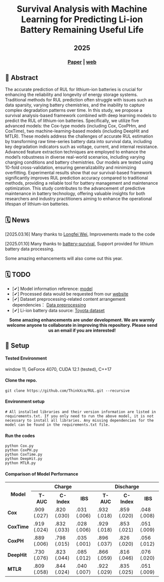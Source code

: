 <div align="center">

  <h1 align="center">Survival Analysis with Machine Learning for Predicting Li-ion Battery Remaining Useful Life</h1>
  <h2 align="center">2025</h2>

### [Paper]() | [web](https://thinkx.ca/research/rul)


<div align="left">

## 📖 Abstract
<p align="justify">

The accurate prediction of RUL for lithium-ion batteries is crucial for enhancing the reliability and longevity of energy storage systems. Traditional methods for RUL prediction often struggle with issues such as data sparsity, varying battery chemistries, and the inability to capture complex degradation patterns over time. In this study, we propose a survival analysis-based framework combined with deep learning models to predict the RUL of lithium-ion batteries. Specifically, we utilize five advanced models: the Cox-type models (including Cox, CoxPHm, and CoxTime), two machine-learning-based models (including DeepHit and MTLR). These models address the challenges of accurate RUL estimation by transforming raw time-series battery data into survival data, including key degradation indicators such as voltage, current, and internal resistance. Advanced feature extraction techniques are employed to enhance the model’s robustness in diverse real-world scenarios, including varying charging conditions and battery chemistries. Our models are tested using 10-fold cross-validation, ensuring generalizability and minimizing overfitting. Experimental results show that our survival-based framework significantly improves RUL prediction accuracy compared to traditional methods, providing a reliable tool for battery management and maintenance optimization. This study contributes to the advancement of predictive maintenance in battery technology, offering valuable insights for both researchers and industry practitioners aiming to enhance the operational lifespan of lithium-ion batteries.

</p>
</div>

<div align="left">

## 🗓️ News

<p>[2025.03.16] Many thanks to <a href="https://github.com/wei872">Longfei Wei</a>, Improvements made to the code</p>

<p>[2025.01.10] Many thanks to <a href="https://github.com/Rasheed19/battery-survival">battery-survival</a>, Support provided for lithium battery data processing.</p>

<p>Some amazing enhancements will also come out this year.</p>

</div>





<div align="left">

## 🗓️ TODO
- [✔] Model information reference: <a href="https://github.com/georgehc/survival-intro">model</a>
- [✔] Processed data would be requested from our <a href="https://thinkx.ca">website</a>
- [✔] Dataset preprocessing-related content arrangement dependencies： <a href="https://www.sciencedirect.com/science/article/pii/S2666546824001319">Data preprocessing</a>
- [✔] Li-ion battery data source: <a href="https://data.matr.io/1/.">Toyota dataset</a>

</div>

<strong>Some amazing enhancements are under development. We are warmly welcome anyone to collaborate in improving this repository. Please send us an email if you are interested!</strong>




<div align="left">

## 🚀 Setup

#### Tested Environment
window 11, GeForce 4070, CUDA 12.1 (tested), C++17

#### Clone the repo.
```
git clone https://github.com/ThinkXca/RUL.git --recursive
```

#### Environment setup 
```
# All installed libraries and their version information are listed in requirements.txt. If you only need to run the above model, it is not necessary to install all libraries. Any missing dependencies for the model can be found in the requirements.txt file.
```
</div>

<div align="left">

#### Run the codes
```
python Cox.py
python CoxPH.py
python CoxTime.py
python DeepHit.py
python MTLR.py
```

</div>

<div align="left">

#### Comparison of Model Performance

<table>
  <tr>
    <th rowspan="2">Model</th>
    <th colspan="3">Charge</th>
    <th colspan="3">Discharge</th>
  </tr>
  <tr>
    <th>T-AUC</th>
    <th>C-Index</th>
    <th>IBS</th>
    <th>T-AUC</th>
    <th>C-Index</th>
    <th>IBS</th>
  </tr>
  <tr>
    <td><b>Cox</b></td>
    <td>.909 (.027)</td>
    <td>.820 (.030)</td>
    <td>.031 (.006)</td>
    <td>.932 (.018)</td>
    <td>.859 (.020)</td>
    <td>.048 (.008)</td>
  </tr>
  <tr>
    <td><b>CoxTime</b></td>
    <td>.919 (.024)</td>
    <td>.832 (.033)</td>
    <td>.028 (.006)</td>
    <td>.929 (.018)</td>
    <td>.853 (.021)</td>
    <td>.051 (.009)</td>
  </tr>
  <tr>
    <td><b>CoxPH</b></td>
    <td>.889 (.006)</td>
    <td>.798 (.015)</td>
    <td>.035 (.001)</td>
    <td>.896 (.037)</td>
    <td>.826 (.020)</td>
    <td>.056 (.012)</td>
  </tr>
  <tr>
    <td><b>DeepHit</b></td>
    <td>.730 (.076)</td>
    <td>.823 (.044)</td>
    <td>.085 (.012)</td>
    <td>.866 (.059)</td>
    <td>.816 (.046)</td>
    <td>.076 (.020)</td>
  </tr>
  <tr>
    <td><b>MTLR</b></td>
    <td>.809 (.058)</td>
    <td>.844 (.024)</td>
    <td>.040 (.007)</td>
    <td>.922 (.029)</td>
    <td>.835 (.025)</td>
    <td>.051 (.009)</td>
  </tr>
</table>
</div>
